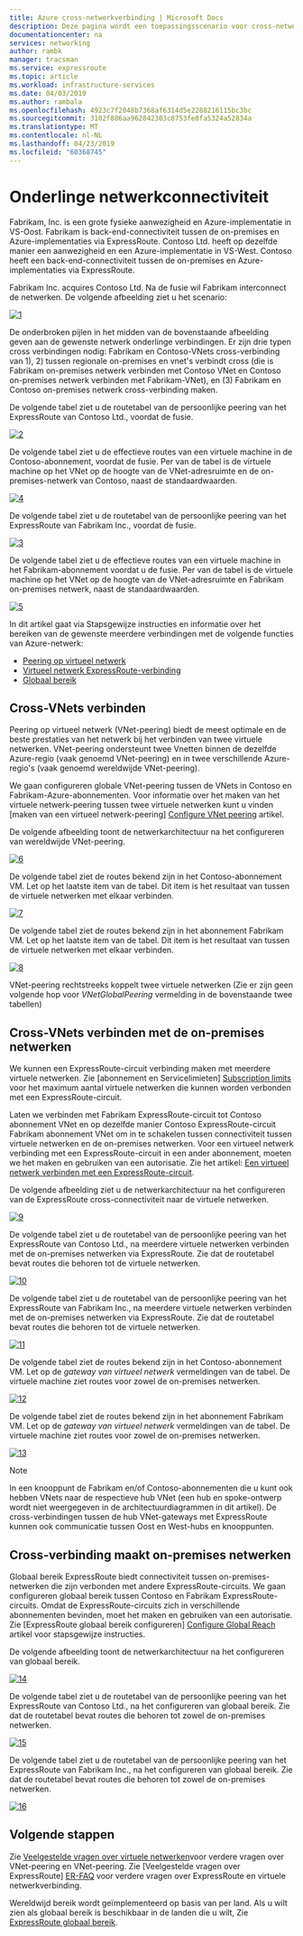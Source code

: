 ```yaml
---
title: Azure cross-netwerkverbinding | Microsoft Docs
description: Deze pagina wordt een toepassingsscenario voor cross-netwerkverbinding en de oplossing op basis van de Azure VPN-functies beschreven.
documentationcenter: na
services: networking
author: rambk
manager: tracsman
ms.service: expressroute
ms.topic: article
ms.workload: infrastructure-services
ms.date: 04/03/2019
ms.author: rambala
ms.openlocfilehash: 4923c7f2048b7368af6314d5e2288216115bc3bc
ms.sourcegitcommit: 3102f886aa962842303c8753fe8fa5324a52834a
ms.translationtype: MT
ms.contentlocale: nl-NL
ms.lasthandoff: 04/23/2019
ms.locfileid: "60368745"
---
```

# <a name="cross-network-connectivity"></a>Onderlinge netwerkconnectiviteit

Fabrikam, Inc. is een grote fysieke aanwezigheid en Azure-implementatie in VS-Oost. Fabrikam is back-end-connectiviteit tussen de on-premises en Azure-implementaties via ExpressRoute. Contoso Ltd. heeft op dezelfde manier een aanwezigheid en een Azure-implementatie in VS-West. Contoso heeft een back-end-connectiviteit tussen de on-premises en Azure-implementaties via ExpressRoute.  

Fabrikam Inc. acquires Contoso Ltd. Na de fusie wil Fabrikam interconnect de netwerken. De volgende afbeelding ziet u het scenario:

 [![1]][1]

De onderbroken pijlen in het midden van de bovenstaande afbeelding geven aan de gewenste netwerk onderlinge verbindingen. Er zijn drie typen cross verbindingen nodig: Fabrikam en Contoso-VNets cross-verbinding van 1), 2) tussen regionale on-premises en vnet's verbindt cross (die is Fabrikam on-premises netwerk verbinden met Contoso VNet en Contoso on-premises netwerk verbinden met Fabrikam-VNet), en (3) Fabrikam en Contoso on-premises netwerk cross-verbinding maken. 

De volgende tabel ziet u de routetabel van de persoonlijke peering van het ExpressRoute van Contoso Ltd., voordat de fusie.

[![2]][2]

De volgende tabel ziet u de effectieve routes van een virtuele machine in de Contoso-abonnement, voordat de fusie. Per van de tabel is de virtuele machine op het VNet op de hoogte van de VNet-adresruimte en de on-premises-netwerk van Contoso, naast de standaardwaarden. 

[![4]][4]

De volgende tabel ziet u de routetabel van de persoonlijke peering van het ExpressRoute van Fabrikam Inc., voordat de fusie.

[![3]][3]

De volgende tabel ziet u de effectieve routes van een virtuele machine in het Fabrikam-abonnement voordat u de fusie. Per van de tabel is de virtuele machine op het VNet op de hoogte van de VNet-adresruimte en Fabrikam on-premises netwerk, naast de standaardwaarden.

[![5]][5]

In dit artikel gaat via Stapsgewijze instructies en informatie over het bereiken van de gewenste meerdere verbindingen met de volgende functies van Azure-netwerk:

* [Peering op virtueel netwerk][Virtual network peering] 
* [Virtueel netwerk ExpressRoute-verbinding][connection]
* [Globaal bereik][Global Reach] 

## <a name="cross-connecting-vnets"></a>Cross-VNets verbinden

Peering op virtueel netwerk (VNet-peering) biedt de meest optimale en de beste prestaties van het netwerk bij het verbinden van twee virtuele netwerken. VNet-peering ondersteunt twee Vnetten binnen de dezelfde Azure-regio (vaak genoemd VNet-peering) en in twee verschillende Azure-regio's (vaak genoemd wereldwijde VNet-peering). 

We gaan configureren globale VNet-peering tussen de VNets in Contoso en Fabrikam-Azure-abonnementen. Voor informatie over het maken van het virtuele netwerk-peering tussen twee virtuele netwerken kunt u vinden [maken van een virtueel netwerk-peering] [ Configure VNet peering] artikel.

De volgende afbeelding toont de netwerkarchitectuur na het configureren van wereldwijde VNet-peering.

[![6]][6]

De volgende tabel ziet de routes bekend zijn in het Contoso-abonnement VM. Let op het laatste item van de tabel. Dit item is het resultaat van tussen de virtuele netwerken met elkaar verbinden.

[![7]][7]

De volgende tabel ziet de routes bekend zijn in het abonnement Fabrikam VM. Let op het laatste item van de tabel. Dit item is het resultaat van tussen de virtuele netwerken met elkaar verbinden.

[![8]][8]

VNet-peering rechtstreeks koppelt twee virtuele netwerken (Zie er zijn geen volgende hop voor *VNetGlobalPeering* vermelding in de bovenstaande twee tabellen)

## <a name="cross-connecting-vnets-to-the-on-premises-networks"></a>Cross-VNets verbinden met de on-premises netwerken

We kunnen een ExpressRoute-circuit verbinding maken met meerdere virtuele netwerken. Zie [abonnement en Servicelimieten] [ Subscription limits] voor het maximum aantal virtuele netwerken die kunnen worden verbonden met een ExpressRoute-circuit. 

Laten we verbinden met Fabrikam ExpressRoute-circuit tot Contoso abonnement VNet en op dezelfde manier Contoso ExpressRoute-circuit Fabrikam abonnement VNet om in te schakelen tussen connectiviteit tussen virtuele netwerken en de on-premises netwerken. Voor een virtueel netwerk verbinding met een ExpressRoute-circuit in een ander abonnement, moeten we het maken en gebruiken van een autorisatie.  Zie het artikel: [Een virtueel netwerk verbinden met een ExpressRoute-circuit][Connect-ER-VNet].

De volgende afbeelding ziet u de netwerkarchitectuur na het configureren van de ExpressRoute cross-connectiviteit naar de virtuele netwerken.

[![9]][9]

De volgende tabel ziet u de routetabel van de persoonlijke peering van het ExpressRoute van Contoso Ltd., na meerdere virtuele netwerken verbinden met de on-premises netwerken via ExpressRoute. Zie dat de routetabel bevat routes die behoren tot de virtuele netwerken.

[![10]][10]

De volgende tabel ziet u de routetabel van de persoonlijke peering van het ExpressRoute van Fabrikam Inc., na meerdere virtuele netwerken verbinden met de on-premises netwerken via ExpressRoute. Zie dat de routetabel bevat routes die behoren tot de virtuele netwerken.

[![11]][11]

De volgende tabel ziet de routes bekend zijn in het Contoso-abonnement VM. Let op de *gateway van virtueel netwerk* vermeldingen van de tabel. De virtuele machine ziet routes voor zowel de on-premises netwerken.

[![12]][12]

De volgende tabel ziet de routes bekend zijn in het abonnement Fabrikam VM. Let op de *gateway van virtueel netwerk* vermeldingen van de tabel. De virtuele machine ziet routes voor zowel de on-premises netwerken.

[![13]][13]

>[!NOTE]
>In een knooppunt de Fabrikam en/of Contoso-abonnementen die u kunt ook hebben VNets naar de respectieve hub VNet (een hub en spoke-ontwerp wordt niet weergegeven in de architectuurdiagrammen in dit artikel). De cross-verbindingen tussen de hub VNet-gateways met ExpressRoute kunnen ook communicatie tussen Oost en West-hubs en knooppunten.
>

## <a name="cross-connecting-on-premises-networks"></a>Cross-verbinding maakt on-premises netwerken

Globaal bereik ExpressRoute biedt connectiviteit tussen on-premises-netwerken die zijn verbonden met andere ExpressRoute-circuits. We gaan configureren globaal bereik tussen Contoso en Fabrikam ExpressRoute-circuits. Omdat de ExpressRoute-circuits zich in verschillende abonnementen bevinden, moet het maken en gebruiken van een autorisatie. Zie [ExpressRoute globaal bereik configureren] [ Configure Global Reach] artikel voor stapsgewijze instructies.

De volgende afbeelding toont de netwerkarchitectuur na het configureren van globaal bereik.

[![14]][14]

De volgende tabel ziet u de routetabel van de persoonlijke peering van het ExpressRoute van Contoso Ltd., na het configureren van globaal bereik. Zie dat de routetabel bevat routes die behoren tot zowel de on-premises netwerken. 

[![15]][15]

De volgende tabel ziet u de routetabel van de persoonlijke peering van het ExpressRoute van Fabrikam Inc., na het configureren van globaal bereik. Zie dat de routetabel bevat routes die behoren tot zowel de on-premises netwerken.

[![16]][16]

## <a name="next-steps"></a>Volgende stappen

Zie [Veelgestelde vragen over virtuele netwerken][VNet-FAQ]voor verdere vragen over VNet-peering en VNet-peering. Zie [Veelgestelde vragen over ExpressRoute] [ ER-FAQ] voor verdere vragen over ExpressRoute en virtuele netwerkverbinding.

Wereldwijd bereik wordt geïmplementeerd op basis van per land. Als u wilt zien als globaal bereik is beschikbaar in de landen die u wilt, Zie [ExpressRoute globaal bereik][Global Reach].

<!--Image References-->
[1]: ./media/cross-network-connectivity/premergerscenario.png "scenario van de toepassing"
[2]: ./media/cross-network-connectivity/contosoexr-rt-premerger.png "Contoso ExpressRoute routetabel vóór de fusie"
[3]: ./media/cross-network-connectivity/fabrikamexr-rt-premerger.png "Fabrikam ExpressRoute routetabel vóór de fusie"
[4]: ./media/cross-network-connectivity/contosovm-routes-premerger.png "Contoso VM routes vóór de fusie"
[5]: ./media/cross-network-connectivity/fabrikamvm-routes-premerger.png "Fabrikam VM routes vóór de fusie"
[6]: ./media/cross-network-connectivity/vnet-peering.png "de architectuur na de VNet-peering"
[7]: ./media/cross-network-connectivity/contosovm-routes-peering.png "Contoso VM routes na de VNet-peering"
[8]: ./media/cross-network-connectivity/fabrikamvm-routes-peering.png "Fabrikam VM routes na de VNet-peering"
[9]: ./media/cross-network-connectivity/exr-x-connect.png "de architectuur na expressroutes waaraan cross-verbinding"
[10]: ./media/cross-network-connectivity/contosoexr-rt-xconnect.png "Contoso ExpressRoute routetabel na meerdere verbindende ExR en VNets"
[11]: ./media/cross-network-connectivity/fabrikamexr-rt-xconnect.png "Fabrikam ExpressRoute routetabel na meerdere verbindende ExR en VNets"
[12]: ./media/cross-network-connectivity/contosovm-routes-xconnect.png "routes Contoso VM na het maken van verbinding ExR en VNets tussen"
[13]: ./media/cross-network-connectivity/fabrikamvm-routes-xconnect.png "routes Fabrikam VM na het maken van verbinding ExR en VNets tussen"
[14]: ./media/cross-network-connectivity/globalreach.png "de architectuur na het configureren van globaal bereik"
[15]: ./media/cross-network-connectivity/contosoexr-rt-gr.png "Contoso ExpressRoute routetabel na globaal bereik"
[16]: ./media/cross-network-connectivity/fabrikamexr-rt-gr.png "Fabrikam ExpressRoute route table after Global Reach"

<!--Link References-->
[Virtual network peering]: https://docs.microsoft.com/azure/virtual-network/virtual-network-peering-overview
[connection]: https://docs.microsoft.com/azure/expressroute/expressroute-howto-linkvnet-portal-resource-manager
[Global Reach]: https://docs.microsoft.com/azure/expressroute/expressroute-global-reach
[Configure VNet peering]: https://docs.microsoft.com/azure/virtual-network/create-peering-different-subscriptions
[Configure Global Reach]: https://docs.microsoft.com/azure/expressroute/expressroute-howto-set-global-reach
[Subscription limits]: https://docs.microsoft.com/azure/azure-subscription-service-limits#networking-limits
[Connect-ER-VNet]: https://docs.microsoft.com/azure/expressroute/expressroute-howto-linkvnet-portal-resource-manager
[ER-FAQ]: https://docs.microsoft.com/azure/expressroute/expressroute-faqs
[VNet-FAQ]: https://docs.microsoft.com/azure/virtual-network/virtual-networks-faq